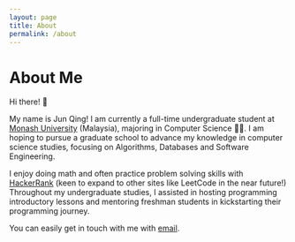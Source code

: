 ```yaml
---
layout: page
title: About
permalink: /about
---
```


# About Me

Hi there! 👋 

My name is Jun Qing! I am currently a full-time undergraduate student at [Monash University](https://www.monash.edu/) (Malaysia), majoring in Computer Science 👨‍💻. I am hoping to pursue a graduate school to advance my knowledge in computer science studies, focusing on Algorithms, Databases and Software Engineering.

I enjoy doing math and often practice problem solving skills with [HackerRank](https://www.hackerrank.com/imjunqing) (keen to expand to other sites like LeetCode in the near future!) Throughout my undergraduate studies, I assisted in hosting programming introductory lessons and mentoring freshman students in kickstarting their programming journey.

You can easily get in touch with me with [email](mailto:jun@itsjunqing.me).

